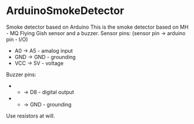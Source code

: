 # ArduinoSmokeDetector
Smoke detector based on Arduino
This is the smoke detector based on MH - MQ Flying Gish sensor and a buzzer.
Sensor pins:
  (sensor pin -> arduino pin - I/O)
  - A0 -> A5 - amalog input
  - GND -> GND - grounding
  - VCC -> 5V - voltage

Buzzer pins:
  - + -> D8 - digital output
  - - -> GND - grounding
  
Use resistors at will.
